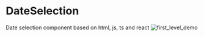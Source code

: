# DateSelection
Date selection component based on html, js, ts and react
![first_level_demo](https://github.com/Dustin-RS/DateSelection/assets/79257827/50db50dd-bfb7-4170-b604-a26ad46a8d51)

